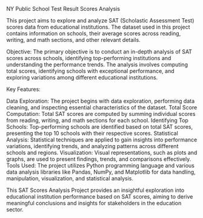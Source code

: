 NY Public School Test Result Scores Analysis

This project aims to explore and analyze SAT (Scholastic Assessment Test) scores data from educational institutions. The dataset used in this project contains information on schools, their average scores across reading, writing, and math sections, and other relevant details.

Objective:
The primary objective is to conduct an in-depth analysis of SAT scores across schools, identifying top-performing institutions and understanding the performance trends. The analysis involves computing total scores, identifying schools with exceptional performance, and exploring variations among different educational institutions.

Key Features:

Data Exploration: The project begins with data exploration, performing data cleaning, and inspecting essential characteristics of the dataset.
Total Score Computation: Total SAT scores are computed by summing individual scores from reading, writing, and math sections for each school.
Identifying Top Schools: Top-performing schools are identified based on total SAT scores, presenting the top 10 schools with their respective scores.
Statistical Analysis: Statistical techniques are applied to gain insights into performance variations, identifying trends, and analyzing patterns across different schools and regions.
Visualization: Visual representations, such as plots and graphs, are used to present findings, trends, and comparisons effectively.
Tools Used:
The project utilizes Python programming language and various data analysis libraries like Pandas, NumPy, and Matplotlib for data handling, manipulation, visualization, and statistical analysis.

This SAT Scores Analysis Project provides an insightful exploration into educational institution performance based on SAT scores, aiming to derive meaningful conclusions and insights for stakeholders in the education sector.
